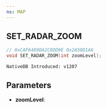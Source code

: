 ```yaml
---
ns: MAP
---
```

## SET_RADAR_ZOOM

```c
// 0xCAF6489DA2C8DD9E 0x2A50D1A6
void SET_RADAR_ZOOM(int zoomLevel);
```

```
NativeDB Introduced: v1207
```

## Parameters
* **zoomLevel**:
